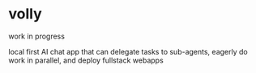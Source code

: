 # volly

work in progress

local first AI chat app that can delegate tasks to sub-agents, eagerly do work in parallel, and deploy fullstack webapps
